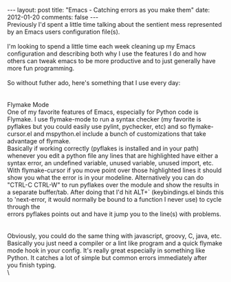 --- layout: post title: "Emacs - Catching errors as you make them" date:
2012-01-20 comments: false ---
\
Previously I'd spent a little time talking about the sentient mess
represented by an Emacs users configuration file(s).  \
\
I'm looking to spend a little time each week cleaning up my Emacs
configuration and describing both why I use the features I do and how
others can tweak emacs to be more productive and to just generally have
more fun programming.\
\
So without futher ado, here's something that I use every day:\
\
\
Flymake Mode\
One of my favorite features of Emacs, especially for Python code is
Flymake. I use flymake-mode to run a syntax checker (my favorite is
pyflakes but you could easily use pylint, pychecker, etc) and so
flymake-cursor.el and mspython.el include a bunch of customizations that
take advantage of flymake.\
Basically if working correctly (pyflakes is installed and in your path)
whenever you edit a python file any lines that are highlighted have
either a syntax error, an undefined variable, unused variable, unused
import, etc. With flymake-cursor if you move point over those
highlighted lines it should show you what the error is in your modeline.
Alternatively you can do "CTRL-C CTRL-W" to run pyflakes over the module
and show the results in a separate buffer/tab. After doing that I'd hit
ALT+\` (keybindings.el binds this to 'next-error, it would normally be
bound to a function I never use) to cycle through the\
errors pyflakes points out and have it jump you to the line(s)
with problems. \
\
\
Obviously, you could do the same thing with javascript, groovy, C, java,
etc. Basically you just need a compiler or a lint like program and a
quick flymake mode hook in your config. It's really great especially in
something like Python. It catches a lot of simple but common errors
immediately after you finish typing.\
\

